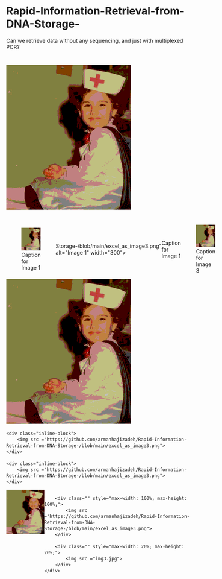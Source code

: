 # Rapid-Information-Retrieval-from-DNA-Storage-
 Can we retrieve data without any sequencing, and just with multiplexed PCR? 

<h1><img src="https://github.com/armanhajizadeh/Rapid-Information-Retrieval-from-DNA-Storage-/blob/main/excel_as_image3.png"
></h1>
<div style="display: flex; justify-content: space-around; align-items: center;">
    <figure>
        <img src="https://github.com/armanhajizadeh/Rapid-Information-Retrieval-from-DNA-Storage-/blob/main/excel_as_image3.png" alt="Image 1" width="300">
        <figcaption>Caption for Image 1</figcaption>
    </figure>

    <figure>
        <img src="https://github.com/armanhajizadeh/Rapid-Information-Retrieval-from-DNA- 
 Storage-/blob/main/excel_as_image3.png" alt="Image 1" width="300">
        <figcaption>Caption for Image 1</figcaption>
    </figure>
    <figure>
        <img src="https://github.com/armanhajizadeh/Rapid-Information-Retrieval-from-DNA-Storage-/blob/main/excel_as_image3.png" alt="Image 3" width="300">
        <figcaption>Caption for Image 3</figcaption>
    </figure>
</div>

  <div id="banner">
    <div class="inline-block">
        <img src ="https://github.com/armanhajizadeh/Rapid-Information-Retrieval-from-DNA-Storage-/blob/main/excel_as_image3.png">
    </div>

    <div class="inline-block">
        <img src ="https://github.com/armanhajizadeh/Rapid-Information-Retrieval-from-DNA-Storage-/blob/main/excel_as_image3.png">
    </div>

    <div class="inline-block">
        <img src ="https://github.com/armanhajizadeh/Rapid-Information-Retrieval-from-DNA-Storage-/blob/main/excel_as_image3.png">
    </div>
</div>



<div id="banner" style="overflow: hidden; display: flex; justify-content:space-around;">
        <div class="" style="max-width: 20%; max-height: 20%;">
            <img src ="https://github.com/armanhajizadeh/Rapid-Information-Retrieval-from-DNA-Storage-/blob/main/excel_as_image3.png">
        </div>

        <div class="" style="max-width: 100%; max-height: 100%;">
            <img src ="https://github.com/armanhajizadeh/Rapid-Information-Retrieval-from-DNA-Storage-/blob/main/excel_as_image3.png">
        </div>

        <div class="" style="max-width: 20%; max-height: 20%;">
            <img src ="img3.jpg">
        </div>
    </div>
